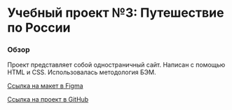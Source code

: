 # Учебный проект №3: Путешествие по России

### Обзор
Проект представляет собой одностраничный сайт. 
Написан с помощью HTML и CSS. 
Использовалась методология БЭМ.


[Ссылка на макет в Figma](https://www.figma.com/file/5S2WSbEFL6awjVWJ0NWL8Q/Sprint-3_-Russia-_-desktop-mobile?node-id=28503%3A0)

[Ссылка на проект в GitHub](https://github.com/GaiaHellslaughterdottir/russian-travel)

